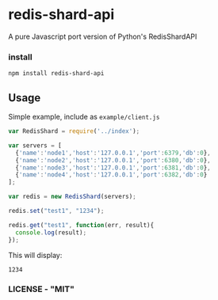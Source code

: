 # redis-shard-api

A pure Javascript port version of Python's RedisShardAPI



### install

```shell
npm install redis-shard-api
```

## Usage

Simple example, include as `example/client.js`

```javascript
var RedisShard = require('../index');

var servers = [
  {'name':'node1','host':'127.0.0.1','port':6379,'db':0},
  {'name':'node2','host':'127.0.0.1','port':6380,'db':0},
  {'name':'node3','host':'127.0.0.1','port':6381,'db':0},
  {'name':'node4','host':'127.0.0.1','port':6382,'db':0}
];

var redis = new RedisShard(servers);

redis.set("test1", "1234");

redis.get("test1", function(err, result){
  console.log(result);
});

```

This will display:

```shell
1234
```

### LICENSE - "MIT"